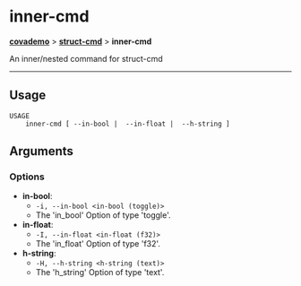 # inner-cmd
__[covademo](./covademo.md)__ > __[struct-cmd](./covademo-struct-cmd.md)__ > __inner-cmd__

An inner/nested command for struct-cmd

___

## Usage
```shell
USAGE
    inner-cmd [ --in-bool |  --in-float |  --h-string ]
```

## Arguments
### Options
- __in-bool__:
    - `-i, --in-bool <in-bool (toggle)>`
    - The 'in_bool' Option of type 'toggle'.
- __in-float__:
    - `-I, --in-float <in-float (f32)>`
    - The 'in_float' Option of type 'f32'.
- __h-string__:
    - `-H, --h-string <h-string (text)>`
    - The 'h_string' Option of type 'text'.


